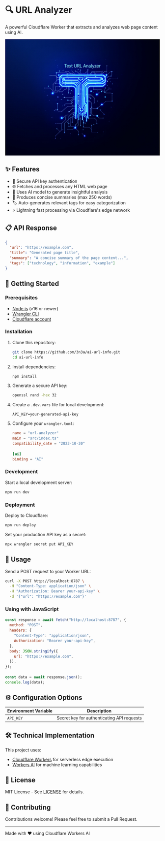 # 🔍 URL Analyzer

A powerful Cloudflare Worker that extracts and analyzes web page content using AI.

![Banner Image](./.github/img/banner.jpg)

## ✨ Features

- 🔐 Secure API key authentication
- 🌐 Fetches and processes any HTML web page
- 🤖 Uses AI model to generate insightful analysis
- 📝 Produces concise summaries (max 250 words)
- 🏷️ Auto-generates relevant tags for easy categorization
- ⚡ Lightning fast processing via Cloudflare's edge network

## 📋 API Response

```json
{
  "url": "https://example.com",
  "title": "Generated page title",
  "summary": "A concise summary of the page content...",
  "tags": ["technology", "information", "example"]
}
```

## 🚀 Getting Started

### Prerequisites

- [Node.js](https://nodejs.org/) (v16 or newer)
- [Wrangler CLI](https://developers.cloudflare.com/workers/wrangler/install-and-update/)
- [Cloudflare account](https://dash.cloudflare.com/sign-up)

### Installation

1. Clone this repository:

   ```bash
   git clone https://github.com/3n3a/ai-url-info.git
   cd ai-url-info
   ```

2. Install dependencies:

   ```bash
   npm install
   ```

3. Generate a secure API key:

   ```bash
   openssl rand -hex 32
   ```

4. Create a `.dev.vars` file for local development:

   ```
   API_KEY=your-generated-api-key
   ```

5. Configure your `wrangler.toml`:

   ```toml
   name = "url-analyzer"
   main = "src/index.ts"
   compatibility_date = "2023-10-30"

   [ai]
   binding = "AI"
   ```

### Development

Start a local development server:

```bash
npm run dev
```

### Deployment

Deploy to Cloudflare:

```bash
npm run deploy
```

Set your production API key as a secret:

```bash
npx wrangler secret put API_KEY
```

## 📝 Usage

Send a POST request to your Worker URL:

```bash
curl -X POST http://localhost:8787 \
  -H "Content-Type: application/json" \
  -H "Authorization: Bearer your-api-key" \
  -d '{"url": "https://example.com"}'
```

### Using with JavaScript

```javascript
const response = await fetch("http://localhost:8787", {
  method: "POST",
  headers: {
    "Content-Type": "application/json",
    Authorization: "Bearer your-api-key",
  },
  body: JSON.stringify({
    url: "https://example.com",
  }),
});

const data = await response.json();
console.log(data);
```

## ⚙️ Configuration Options

| Environment Variable | Description                                |
| -------------------- | ------------------------------------------ |
| `API_KEY`            | Secret key for authenticating API requests |

## 🛠️ Technical Implementation

This project uses:

- [Cloudflare Workers](https://workers.cloudflare.com/) for serverless edge execution
- [Workers AI](https://developers.cloudflare.com/workers-ai/) for machine learning capabilities

## 📜 License

MIT License - See [LICENSE](LICENSE) for details.

## 🤝 Contributing

Contributions welcome! Please feel free to submit a Pull Request.

---

Made with ❤️ using Cloudflare Workers AI
